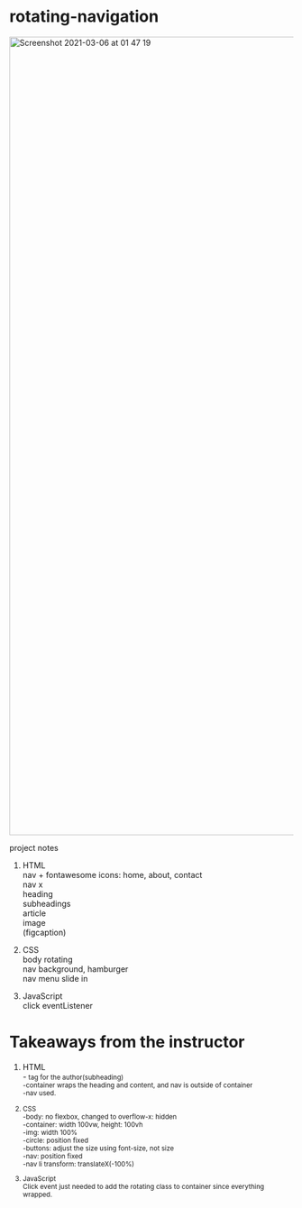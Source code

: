 # rotating-navigation
<img width="1417" alt="Screenshot 2021-03-06 at 01 47 19" src="https://user-images.githubusercontent.com/71224770/110190966-01d83f80-7e1e-11eb-8f13-2bb50856a5a4.png">

project notes<br />

1. HTML<br />
nav + fontawesome icons: home, about, contact<br />
nav x<br />
heading<br />
subheadings<br />
article<br />
image<br />
(figcaption)<br />

2. CSS<br />
body rotating<br />
nav background, hamburger<br />
nav menu slide in <br />

3. JavaScript<br />
click eventListener<br />


# Takeaways from the instructor

1. HTML<br />
-<small> tag for the author(subheading)<br />
-container wraps the heading and content, and nav is outside of container<br />
-nav used.<br />

2. CSS<br />
-body: no flexbox, changed to overflow-x: hidden<br />
-container: width 100vw, height: 100vh<br />
-img: width 100%<br />
-circle: position fixed<br />
-buttons: adjust the size using font-size, not size<br />
-nav: position fixed<br />
-nav li transform: translateX(-100%)<br />

3. JavaScript<br />
Click event just needed to add the rotating class to container since everything wrapped.
